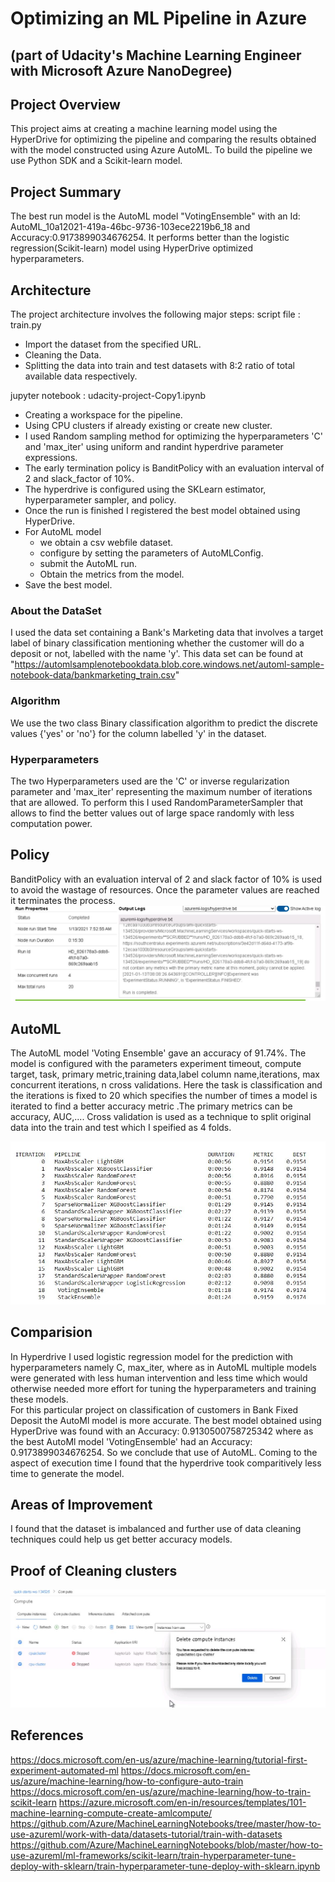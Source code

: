 # Optimizing an ML Pipeline in Azure
## (part of Udacity's Machine Learning Engineer with Microsoft Azure NanoDegree)

## Project Overview
This project aims at creating a machine learning model using the HyperDrive for optimizing the pipeline and comparing the results obtained with the model constructed using Azure AutoML.
To build the pipeline we use Python SDK and a Scikit-learn model.

## Project Summary
The best run model is the AutoML model "VotingEnsemble" with an Id: AutoML_10a12021-419a-46bc-9736-103ece2219b6_18 and Accuracy:0.9173899034676254.
It performs better than the logistic regression(Scikit-learn) model using HyperDrive optimized hyperparameters.

## Architecture
The project architecture involves the following major steps:
script file : train.py
* Import the dataset from the specified URL.
* Cleaning the Data.
* Splitting the data into train and test datasets with 8:2 ratio of total available data respectively.

jupyter notebook : udacity-project-Copy1.ipynb
* Creating a workspace for the pipeline.
* Using CPU clusters if already existing or create new cluster.
* I used Random sampling method for optimizing the hyperparameters 'C' and 'max_iter' using uniform and randint hyperdrive parameter expressions.
* The early termination policy is BanditPolicy with an evaluation interval of 2 and slack_factor of 10%.
* The hyperdrive is configured using the SKLearn estimator, hyperparameter sampler, and policy.
* Once the run is finished I registered the best model obtained using HyperDrive.
* For AutoML model
  * we obtain a csv webfile dataset.
  * configure by setting the parameters of AutoMLConfig.
  * submit the AutoML run.
  * Obtain the metrics from the model.
* Save the best model.


### About the DataSet
I used the data set containing a Bank's Marketing data that involves a target label of binary classification mentioning whether the customer will do a deposit or not, labelled with the name 'y'. This data set can be found at "https://automlsamplenotebookdata.blob.core.windows.net/automl-sample-notebook-data/bankmarketing_train.csv"

### Algorithm
We use the two class Binary classification algorithm to predict the discrete values {'yes' or 'no'} for the column labelled 'y' in the dataset.


### Hyperparameters
The two Hyperparameters used are the 'C' or inverse regularization parameter and 'max_iter' representing the maximum number of iterations that are allowed. To perform this I used RandomParameterSampler that allows to find the better values out of large space randomly with less computation power.

## Policy
BanditPolicy with an evaluation interval of 2 and slack factor of 10% is used to avoid the wastage of resources. Once the parameter values are reached it terminates the process.
![hyperdrive](az1.JPG) 

## AutoML
The AutoML model 'Voting Ensemble' gave an accuracy of 91.74%.
The model is configured with the parameters experiment timeout, compute target, task, primary metric,training data,label column name,iterations, max concurrent iterations, n cross validations. Here the task is classification and the iterations is fixed to 20 which specifies the number of times a model is iterated to find a better accuracy metric .The primary metrics can be accuracy, AUC,.... Cross validation is used as a technique to split original data into the train and test which I speified as 4 folds.

![iterations](autoML_iter.JPG)

## Comparision
In Hyperdrive I used logistic regression model for the prediction with hyperparameters namely C, max_iter, where as in AutoML multiple models were generated with less human intervention and less time which would otherwise needed more effort for tuning the hyperparameters and training these models.  
For this particular project on classification of customers in Bank Fixed Deposit the AutoMl model is more accurate.
The best model obtained using HyperDrive was found with an Accuracy: 0.9130500758725342 where as the best AutoMl model 'VotingEnsemble' had an Accuracy: 0.9173899034676254. So we conclude that use of AutoML.
Coming to the aspect of execution time I found that the hyperdrive took comparitively less time to generate the model.

## Areas of Improvement
I found that the dataset is imbalanced and further use of data cleaning techniques could help us get better accuracy models.

## Proof of Cleaning clusters
![delete](d1.JPG)


## References
https://docs.microsoft.com/en-us/azure/machine-learning/tutorial-first-experiment-automated-ml
https://docs.microsoft.com/en-us/azure/machine-learning/how-to-configure-auto-train
https://docs.microsoft.com/en-us/azure/machine-learning/how-to-train-scikit-learn
https://azure.microsoft.com/en-in/resources/templates/101-machine-learning-compute-create-amlcompute/
https://github.com/Azure/MachineLearningNotebooks/tree/master/how-to-use-azureml/work-with-data/datasets-tutorial/train-with-datasets
https://github.com/Azure/MachineLearningNotebooks/blob/master/how-to-use-azureml/ml-frameworks/scikit-learn/train-hyperparameter-tune-deploy-with-sklearn/train-hyperparameter-tune-deploy-with-sklearn.ipynb
